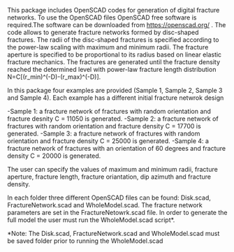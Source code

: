 This package includes OpenSCAD codes for generation of digital fracture networks. To use the OpenSCAD files OpenSCAD free software is required.The software can be downloaded from https://openscad.org/ . The code allows to generate fracture networks formed by disc-shaped fractures. The radii of the disc-shaped fractures is specified according to the power-law scaling with maximum and minimum radii. The fracture aperture is specified to be proportional to its radius based on linear elastic fracture mechanics. The fractures are generated until the fracture density reached the determined level with power-law fracture length distribution N=C[(r_min)^(-D)-(r_max)^(-D)].


In this package four examples are provided (Sample 1, Sample 2, Sample 3 and Sample 4). Each example has a different initial fracture netwrok design

-Sample 1: a fracture network of fractures with random orientation and fracture desnity C = 11050 is generated.
-Sample 2: a fracture network of fractures with random orientation and fracture density C = 17700 is generated.
-Sample 3: a fracture network of fractures with random orientation and fracture density C = 25000 is generated.
-Sample 4: a fracture network of fractures with an orientation of 60 degrees and fracture density C = 20000 is generated.

The user can specify the values of maximum and minimum radii, fracture aperture, fracture length, fracture oriantation, dip azimuth and fracture density.

In each folder three different OpenSCAD files can be found: Disk.scad, FractureNetwork.scad and WholeModel.scad. The fracture network parameters are set in the FractureNetowrk.scad file. In order to generate the full model the user must run the WholeModel.scad script*.



*Note: The Disk.scad, FractureNetwork.scad and WholeModel.scad must be saved folder prior to running the WholeModel.scad



